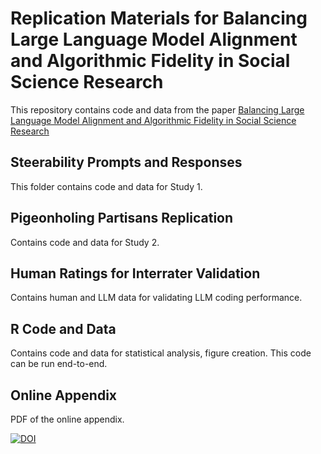 # Replication Materials for Balancing Large Language Model Alignment and Algorithmic Fidelity in Social Science Research

This repository contains code and data from the paper [Balancing Large Language Model Alignment and Algorithmic Fidelity in Social Science Research](https://journals.sagepub.com/home/smr)


## Steerability Prompts and Responses

This folder contains code and data for Study 1.


## Pigeonholing Partisans Replication

Contains code and data for Study 2.


## Human Ratings for Interrater Validation

Contains human and LLM data for validating LLM coding performance.


## R Code and Data

Contains code and data for statistical analysis, figure creation.
This code can be run end-to-end.


## Online Appendix

PDF of the online appendix.



[![DOI](https://zenodo.org/badge/932406047.svg)](https://doi.org/10.5281/zenodo.15375190)

